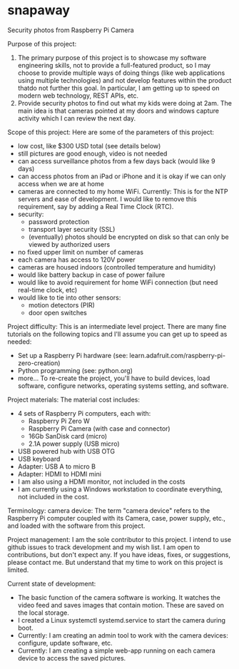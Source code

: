 # snapaway
Security photos from Raspberry Pi Camera

Purpose of this project:
1. The primary purpose of this project is to showcase my software engineering skills,
   not to provide a full-featured product, so I may choose to provide multiple ways
   of doing things (like web applications using multiple technologies) and not develop
   features within the product thatdo not further this goal.
   In particular, I am getting up to speed on modern web technology, REST APIs, etc.
2. Provide security photos to find out what my kids were doing at 2am.
   The main idea is that cameras pointed at my doors and windows capture activity
   which I can review the next day.

Scope of this project:
Here are some of the parameters of this project:
 - low cost, like $300 USD total (see details below)
 - still pictures are good enough, video is not needed
 - can access surveillance photos from a few days back
   (would like 9 days)
 - can access photos from an iPad or iPhone
   and it is okay if we can only access when we are at home
 - cameras are connected to my home WiFi.  Currently: This is
   for the NTP servers and ease of development.  I would like to 
   remove this requirement, say by adding a Real Time Clock (RTC).
 - security:
   + password protection
   + transport layer security (SSL)
   + (eventually) photos should be encrypted on disk so that can only
     be viewed by authorized users
 - no fixed upper limit on number of cameras
 - each camera has access to 120V power
 - cameras are housed indoors (controlled temperature and humidity)
 - would like battery backup in case of power failure
 - would like to avoid requirement for home WiFi connection
   (but need real-time clock, etc)
 - would like to tie into other sensors:
    + motion detectors (PIR)
    + door open switches

Project difficulty:
This is an intermediate level project.  There are many fine tutorials on
the following topics and I'll assume you can get up to speed as needed:
 - Set up a Raspberry Pi hardware (see: learn.adafruit.com/raspberry-pi-zero-creation)
 - Python programming (see: python.org)
 - more...
 To re-create the project, you'll have to build devices, load software,
 configure networks, operating systems setting, and software.

Project materials:
The material cost includes:
 - 4 sets of Raspberry Pi computers, each with:
   + Raspberry Pi Zero W
   + Raspberry Pi Camera (with case and connector)
   + 16Gb SanDisk card (micro)
   + 2.1A power supply (USB micro)
 - USB powered hub with USB OTG
 - USB keyboard
 - Adapter: USB A to micro B
 - Adapter: HDMI to HDMI mini
 - I am also using a HDMI monitor, not included in the costs
 - I am currently using a Windows workstation to coordinate everything,
   not included in the cost.

Terminology:
  camera device: The term "camera device" refers to the Raspberry Pi computer
            coupled with its Camera, case, power supply, etc., and loaded
            with the software from this project.

Project management:
  I am the sole contributor to this project.  I intend to use github issues to
  track development and my wish list.
  I am open to contributions, but don't expect any.
  If you have ideas, fixes, or suggestions, please contact me.  But understand that
  my time to work on this project is limited.
  
Current state of development:
 - The basic function of the camera software is working.  It watches the video feed and
   saves images that contain motion.  These are saved on the local storage.
 - I created a Linux systemctl systemd.service to start the camera during boot.
 - Currently: I am creating an admin tool to work with the camera devices: configure,
   update software, etc.
 - Currently: I am creating a simple web-app running on each camera device to access
   the saved pictures.

